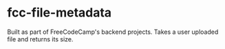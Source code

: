 # fcc-file-metadata
Built as part of FreeCodeCamp's backend projects.
Takes a user uploaded file and returns its size.

